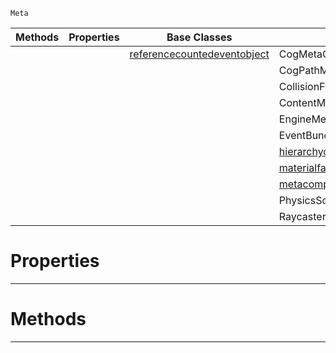 `Meta`

|Methods|Properties|Base Classes|Derived Classes|
|---|---|---|---|
| | |[referencecountedeventobject](https://github.com/zeroengineteam/ZeroDocs/blob/master/code_reference/class_reference/referencecountedeventobject.markdown)|CogMetaComposition|
| | | |CogPathMetaComposition|
| | | |CollisionFilterMetaComposition|
| | | |ContentMetaComposition|
| | | |EngineMetaComposition|
| | | |EventBundleMetaComposition|
| | | |[hierarchycomposition](https://github.com/zeroengineteam/ZeroDocs/blob/master/code_reference/class_reference/hierarchycomposition.markdown)|
| | | |[materialfactory](https://github.com/zeroengineteam/ZeroDocs/blob/master/code_reference/class_reference/materialfactory.markdown)|
| | | |[metacompositionwrapper](https://github.com/zeroengineteam/ZeroDocs/blob/master/code_reference/class_reference/metacompositionwrapper.markdown)|
| | | |PhysicsSolverConfigMetaComposition|
| | | |RaycasterMetaComposition|


 #  Properties


---  
 #  Methods


---  
 

 